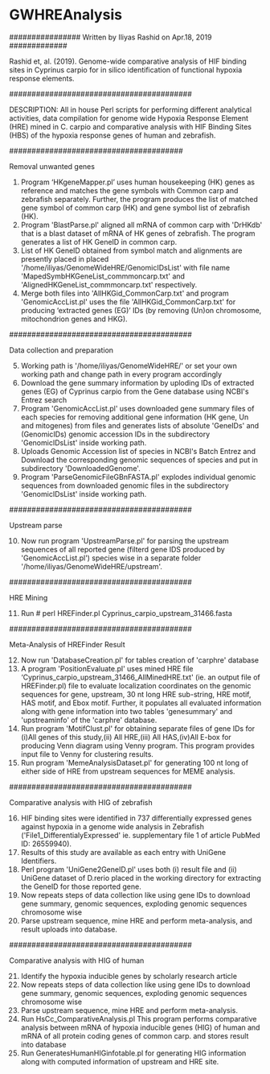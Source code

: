 # GWHREAnalysis

################ Written by Iliyas Rashid on Apr.18, 2019 #############

Rashid et, al. (2019). Genome-wide comparative analysis of HIF binding sites in Cyprinus carpio for in silico identification of functional hypoxia response elements. 

#########################################

DESCRIPTION:
All in house Perl scripts for performing different analytical activities, data compilation for genome wide Hypoxia Response Element (HRE) mined in C. carpio and comparative analysis with HIF Binding Sites (HBS) of the hypoxia response genes of human and zebrafish.

#######################################

Removal unwanted genes

1.	Program ‘HKgeneMapper.pl’ uses human housekeeping (HK) genes as reference and matches the gene symbols with Common carp and zebrafish separately. Further, the program produces the list of matched gene symbol of common carp (HK) and gene symbol list of zebrafish (HK).  	  
2.	Program 'BlastParse.pl' aligned all mRNA of common carp with 'DrHKdb' that is a blast dataset of mRNA of HK genes of zebrafish. The program generates a list of HK GeneID in common carp.
3.	List of HK GeneID obtained from symbol match and alignments are presently placed in placed '/home/iliyas/GenomeWideHRE/GenomicIDsList' with file name 'MapedSymbHKGeneList_commmoncarp.txt' and 'AlignedHKGeneList_commmoncarp.txt' respectively.
4.	Merge both files into 'AllHKGid_CommonCarp.txt' and program 'GenomicAccList.pl' uses the file 'AllHKGid_CommonCarp.txt' for producing ‘extracted genes (EG)’ IDs (by removing (Un)on chromosome, mitochondrion genes and HKG).	

#########################################

Data collection and preparation

5.	Working path is '/home/iliyas/GenomeWideHRE/' or set your own working path and change path in every program accordingly
6.	Download the gene summary information by uploding IDs of extracted genes (EG) of Cyprinus carpio from the Gene database using NCBI's Entrez search
7.	Program 'GenomicAccList.pl' uses downloaded gene summary files of each species for removing additional gene information (HK gene, Un and mitogenes) from files and generates lists of absolute 'GeneIDs' and (GenomicIDs) genomic accession IDs  in the subdirectory 'GenomicIDsList' inside working path.
8.	Uploads Genomic Accession list of species in NCBI's Batch Entrez and Download the corresponding genomic sequences of species and put in subdirectory 'DownloadedGenome'.
9.	Program 'ParseGenomicFileGBnFASTA.pl' explodes individual genomic sequences from downloaded genomic files  in the subdirectory 'GenomicIDsList' inside working path.

#########################################

Upstream parse

10.	Now run program 'UpstreamParse.pl' for parsing the upstream sequences of all reported gene (filterd gene IDS produced by 'GenomicAccList.pl') species wise in a separate folder '/home/iliyas/GenomeWideHRE/upstream'.

#########################################

HRE Mining

11.	Run # perl HREFinder.pl Cyprinus_carpio_upstream_31466.fasta

#########################################

Meta-Analysis of HREFinder Result

12.	Now run 'DatabaseCreation.pl' for tables creation of 'carphre' database
13.	A program 'PositionEvaluate.pl' uses mined HRE file ‘Cyprinus_carpio_upstream_31466_AllMinedHRE.txt'  (ie. an output file of  HREFinder.pl) file  to evaluate localization coordinates on the genomic sequences for gene, upstream, 30 nt long HRE sub-string, HRE motif, HAS motif, and Ebox motif.  Further, it populates all evaluated information along with gene information into two tables 'genesummary' and 'upstreaminfo' of the 'carphre' database.
14.	Run program 'MotifClust.pl' for obtaining separate files of gene IDs for (i)All genes of this study,(ii) All HRE,(iii) All HAS,(iv)All E-box 	for producing Venn diagram using Venny program. This program provides input file to Venny for clustering results.
15.	Run program 'MemeAnalysisDataset.pl' for generating 100 nt long of either side of HRE from upstream sequences for MEME analysis.

#########################################

Comparative analysis with HIG of zebrafish

16.	HIF binding sites were identified in 737 differentially expressed genes against hypoxia in a genome wide analysis in Zebrafish ('File1_DifferentialyExpressed' ie. supplementary file 1 of article PubMed ID: 26559940).
17.	Results of this study are available as each entry with UniGene Identifiers.
18.	Perl program 'UniGene2GeneID.pl' uses both (i) result file and (ii) UniGene dataset of D.rerio placed in the working directory for extracting the GeneID for those reported gene.
19.	Now repeats steps of data collection like using gene IDs to download gene summary, genomic sequences, exploding genomic sequences chromosome wise
20.	Parse upstream sequence, mine HRE and perform meta-analysis, and result uploads into database.

#########################################

Comparative analysis with HIG of human

21.	Identify the hypoxia inducible genes by scholarly research article
22.	Now repeats steps of data collection like using gene IDs to download gene summary, genomic sequences, exploding genomic sequences chromosome wise
23.	Parse upstream sequence, mine HRE and perform meta-analysis.
24.	Run HsCc_ComparativeAnalysis.pl This program performs comparative analysis between mRNA of hypoxia inducible genes (HIG) of human and mRNA of all protein coding genes of common carp. and stores result into database
25.	Run GeneratesHumanHIGinfotable.pl for generating HIG information along with computed information of upstream and HRE site.
